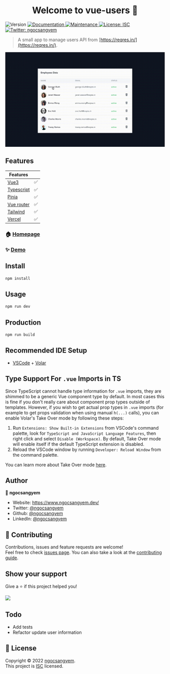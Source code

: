 <h1 align="center">Welcome to vue-users 👋</h1>
<p>
  <img alt="Version" src="https://img.shields.io/badge/version-0.0.0-blue.svg?cacheSeconds=2592000" />
  <a href="https://github.com/ngocsangyem/vue-users#readme" target="_blank">
    <img alt="Documentation" src="https://img.shields.io/badge/documentation-yes-brightgreen.svg" />
  </a>
  <a href="https://github.com/ngocsangyem/vue-users/graphs/commit-activity" target="_blank">
    <img alt="Maintenance" src="https://img.shields.io/badge/Maintained%3F-yes-green.svg" />
  </a>
  <a href="https://github.com/ngocsangyem/vue-users/blob/main/LICENSE" target="_blank">
    <img alt="License: ISC" src="https://img.shields.io/github/license/ngocsangyem/vue-users" />
  </a>
  <a href="https://twitter.com/ngocsangyem" target="_blank">
    <img alt="Twitter: ngocsangyem" src="https://img.shields.io/twitter/follow/ngocsangyem.svg?style=social" />
  </a>
</p>

> A small app to manage users API from [https://reqres.in/](https://reqres.in/).

![data table gif](docs/assets/img/data_table.gif)

## Features

| Features                                      |     |
| --------------------------------------------- | --- |
| [Vue3](https://vuejs.org/)                    | ✅   |
| [Typescript](https://www.typescriptlang.org/) | ✅   |
| [Pinia](https://pinia.vuejs.org/)             | ✅   |
| [Vue router](https://router.vuejs.org/)       | ✅   |
| [Tailwind](https://tailwindcss.com/)          | ✅   |
| [Vercel](https://vercel.com/)                 | ✅   |

### 🏠 [Homepage](https://github.com/ngocsangyem/vue-users#readme)

### ✨ [Demo](https://vue-users-omega.vercel.app/)

## Install

```sh
npm install
```

## Usage

```sh
npm run dev
```

## Production

```sh
npm run build
```

## Recommended IDE Setup

- [VSCode](https://code.visualstudio.com/) + [Volar](https://marketplace.visualstudio.com/items?itemName=johnsoncodehk.volar)

## Type Support For `.vue` Imports in TS

Since TypeScript cannot handle type information for `.vue` imports, they are shimmed to be a generic Vue component type by default. In most cases this is fine if you don't really care about component prop types outside of templates. However, if you wish to get actual prop types in `.vue` imports (for example to get props validation when using manual `h(...)` calls), you can enable Volar's Take Over mode by following these steps:

1. Run `Extensions: Show Built-in Extensions` from VSCode's command palette, look for `TypeScript and JavaScript Language Features`, then right click and select `Disable (Workspace)`. By default, Take Over mode will enable itself if the default TypeScript extension is disabled.
2. Reload the VSCode window by running `Developer: Reload Window` from the command palette.

You can learn more about Take Over mode [here](https://github.com/johnsoncodehk/volar/discussions/471).

## Author

👤 **ngocsangyem**

- Website: <https://www.ngocsangyem.dev/>
- Twitter: [@ngocsangyem](https://twitter.com/ngocsangyem)
- Github: [@ngocsangyem](https://github.com/ngocsangyem)
- LinkedIn: [@ngocsangyem](https://linkedin.com/in/ngocsangyem)

## 🤝 Contributing

Contributions, issues and feature requests are welcome!<br />Feel free to check [issues page](https://github.com/ngocsangyem/vue-users/issues). You can also take a look at the [contributing guide](https://github.com/ngocsangyem/vue-users/blob/main/CONTRIBUTING.md).

## Show your support

Give a ⭐️ if this project helped you!

<a href="https://www.patreon.com/ngocsangyem">
  <img src="https://c5.patreon.com/external/logo/become_a_patron_button@2x.png" width="160">
</a>

## Todo

- Add tests
- Refactor update user information

## 📝 License

Copyright © 2022 [ngocsangyem](https://github.com/ngocsangyem).<br />
This project is [ISC](https://github.com/ngocsangyem/vue-users/blob/main/LICENSE) licensed.
